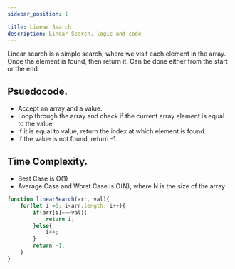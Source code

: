 ```yaml
---
sidebar_position: 1

title: Linear Search
description: Linear Search, logic and code
---
```


Linear search is a simple search, where we visit each element in the array. Once the element is found, then return it. Can be done either from the start or the end.


## Psuedocode.
- Accept an array and a value.
- Loop through the array and check if the current array element is equal to the value
- If it is equal to value, return the index at which element is found.
- If the value is not found, return -1.

## Time Complexity.
- Best Case is O(1) 
- Average Case and Worst Case is O(N), where N is the size of the array


```javascript title='Linear Search'
function linearSearch(arr, val){
    for(let i =0; i<arr.length; i++){
        if(arr[i]===val){
            return i;
        }else{
            i++;
        }
        return -1;
    }
}
```
